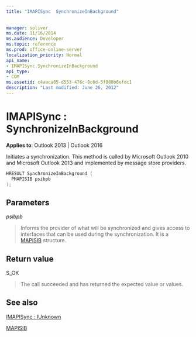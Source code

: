 ```yaml
---
title: "IMAPISync  SynchronizeInBackground"
 
 
manager: soliver
ms.date: 11/16/2014
ms.audience: Developer
ms.topic: reference
ms.prod: office-online-server
localization_priority: Normal
api_name:
- IMAPISync.SynchronizeInBackground
api_type:
- COM
ms.assetid: c4aaca65-d553-476c-8c6d-5f880b6efdc1
description: "Last modified: June 26, 2012"
---
```


# IMAPISync : SynchronizeInBackground

 
  
**Applies to**: Outlook 2013 | Outlook 2016 
  
 Initiates a synchronization. This method is called by Microsoft Outlook 2010 and Microsoft Outlook 2013 and implemented by message store providers. 
  
```cpp
HRESULT SynchronizeInBackground (
  PMAPISIB psibpb
);
```

## Parameters

 _psibpb_
  
> Informs the provider of what will be synchronized and gives access to interfaces that can be used during the synchronization. It is a [MAPISIB](mapisib.md) structure. 
    
## Return value

S_OK 
  
> The call succeeded and has returned the expected value or values.
    
## See also



[IMAPISync : IUnknown](imapisynciunknown.md)
  
[MAPISIB](mapisib.md)

